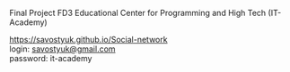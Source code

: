 Final Project FD3 Educational Center for Programming and High Tech (IT-Academy) <br />

https://savostyuk.github.io/Social-network <br />
login: savostyuk@gmail.com <br />
password: it-academy  <br />
